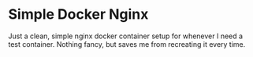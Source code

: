 # Simple Docker Nginx

Just a clean, simple nginx docker container setup for whenever I need a test container. Nothing fancy, but saves me from recreating it every time.